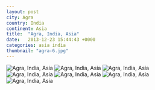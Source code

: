 ```yaml
---
layout: post
city: Agra
country: India
continent: Asia
title:  "Agra, India, Asia"
date:   2013-12-23 15:44:43 +0000
categories: asia india
thumbnail: "agra-6.jpg"
---
```


<div class="img-container">
	<img class="img-responsive" src="{{ site.baseurl }}/img/countries/india/agra-1.jpg" alt="Agra, India, Asia"/>
	<img class="img-responsive" src="{{ site.baseurl }}/img/countries/india/agra-2.jpg" alt="Agra, India, Asia"/>
	<img class="img-responsive" src="{{ site.baseurl }}/img/countries/india/agra-3.jpg" alt="Agra, India, Asia"/>
	<img class="img-responsive" src="{{ site.baseurl }}/img/countries/india/agra-4.jpg" alt="Agra, India, Asia"/>
	<img class="img-responsive" src="{{ site.baseurl }}/img/countries/india/agra-5.jpg" alt="Agra, India, Asia"/>
	<img class="img-responsive" src="{{ site.baseurl }}/img/countries/india/agra-6.jpg" alt="Agra, India, Asia"/>
	<img class="img-responsive" src="{{ site.baseurl }}/img/countries/india/agra-7.jpg" alt="Agra, India, Asia"/>
</div>
